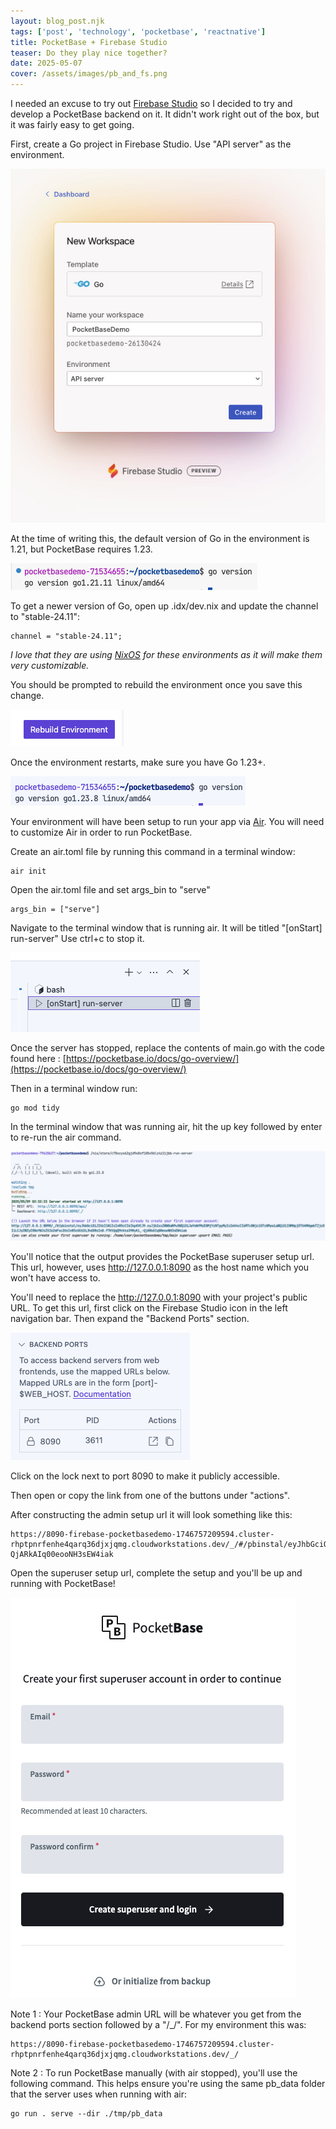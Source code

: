 ```yaml
---
layout: blog_post.njk
tags: ['post', 'technology', 'pocketbase', 'reactnative']
title: PocketBase + Firebase Studio
teaser: Do they play nice together?
date: 2025-05-07
cover: /assets/images/pb_and_fs.png
---
```


I needed an excuse to try out [Firebase Studio](https://firebase.studio/) so I decided to try and develop a PocketBase backend on it. It didn't work right out of the box, but it was fairly easy to get going.

First, create a Go project in Firebase Studio.  Use "API server" as the environment.

![Screenshot showing selection of environment as "API server"](/assets/images/firebase_studio_pocketbase_1.jpg)

At the time of writing this, the default version of Go in the environment is 1.21, but PocketBase requires 1.23.

![Screenshot showing output of "go version" which indicates go version is 1.21](/assets/images/firebase_studio_pocketbase_2.jpg)

To get a newer version of Go, open up .idx/dev.nix and update the channel to "stable-24.11":

```
channel = "stable-24.11";
```

*I love that they are using [NixOS](https://nixos.org/) for these environments as it will make them very customizable.*

You should be prompted to rebuild the environment once you save this change.

![Screenshot of "Rebuild Environment" button](/assets/images/firebase_studio_pocketbase_3.jpg)

Once the environment restarts, make sure you have Go 1.23+.

![Screenshot showing output of "go version" which indicates go version is now 1.23](/assets/images/firebase_studio_pocketbase_4.jpg)

Your environment will have been setup to run your app via [Air](https://github.com/air-verse/air). You will need to customize Air in order to run PocketBase.

Create an air.toml file by running this command in a terminal window:

```
air init
```

Open the air.toml file and set args_bin to "serve"

```
args_bin = ["serve"]
```

Navigate to the terminal window that is running air.  It will be titled "\[onStart\] run-server"  Use ctrl+c to stop it.

![Screenshot showing the terminal window that is running Air](/assets/images/firebase_studio_pocketbase_5.jpg)

Once the server has stopped, replace the contents of main.go with the code found here : [https://pocketbase.io/docs/go-overview/](https://pocketbase.io/docs/go-overview/)

Then in a terminal window run:

```
go mod tidy
```

In the terminal window that was running air, hit the up key followed by enter to re-run the air command.

![Screenshot showing air re-starting and building PocketBase via main.go](/assets/images/firebase_studio_pocketbase_6.jpg)

You'll notice that the output provides the PocketBase superuser setup url. This url, however, uses http://127.0.0.1:8090 as the host name which you won't have access to.

You'll need to replace the http://127.0.0.1:8090 with your project's public URL. To get this url, first click on the Firebase Studio icon in the left navigation bar. Then expand the "Backend Ports" section.

![Screenshot showing backend ports section. Lock indicates that port 8090 is not yet public.](/assets/images/firebase_studio_pocketbase_7.jpg)

Click on the lock next to port 8090 to make it publicly accessible.

Then open or copy the link from one of the buttons under "actions".

After constructing the admin setup url it will look something like this:

```
https://8090-firebase-pocketbasedemo-1746757209594.cluster-rhptpnrfenhe4qarq36djxjqmg.cloudworkstations.dev/_/#/pbinstal/eyJhbGciOiJIUzI1NiIsInR5cCI6IkpXVCJ9.eyJjb2xsZWN0aW9uSWQiOiJwYmNfMzE0MjYzNTgyMyIsImV4cCI6MTc0Njc1OTc0MywiaWQiOiI0MHpjOTU4MHgwbTZjcDIiLCJyZWZyZXNoYWJsZSI6ZmFsc2UsInR5cGUiOiJhdXRoIn0.f7KtQqQ9nVza39RyKi_-QjARkAIq00eooNH3sEW4iak
```

Open the superuser setup url, complete the setup and you'll be up and running with PocketBase!

![Screenshot of the PocketBase superuser setup screen.](/assets/images/firebase_studio_pocketbase_8.jpg)

Note 1 : Your PocketBase admin URL will be whatever you get from the backend ports section followed by a "/_/".  For my environment this was:

```
https://8090-firebase-pocketbasedemo-1746757209594.cluster-rhptpnrfenhe4qarq36djxjqmg.cloudworkstations.dev/_/
```

Note 2 : To run PocketBase manually (with air stopped), you'll use the following command. This helps ensure you're using the same pb_data folder that the server uses when running with air:

```
go run . serve --dir ./tmp/pb_data
```
